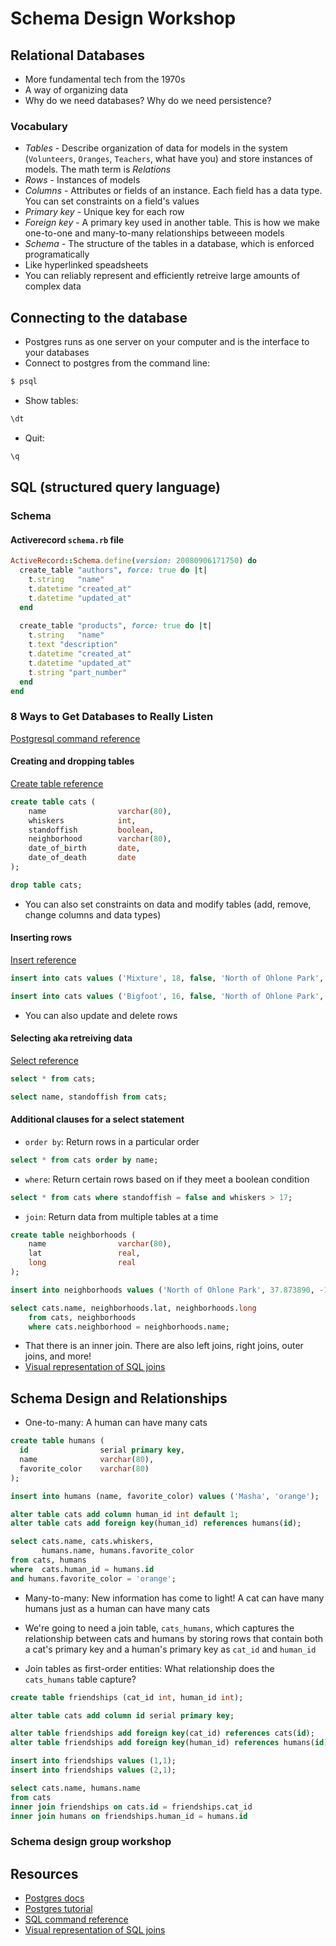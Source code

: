 # Schema Design Workshop

## Relational Databases
- More fundamental tech from the 1970s
- A way of organizing data
- Why do we need databases?  Why do we need persistence?

### Vocabulary
- *Tables* - Describe organization of data for models in the system (`Volunteers`, `Oranges`, `Teachers`, what have you) and store instances of models.  The math term is *Relations*
- *Rows* - Instances of models
- *Columns* - Attributes or fields of an instance.  Each field has a data type.  You can set constraints on a field's values
- *Primary key* - Unique key for each row
- *Foreign key* - A primary key used in another table.  This is how we make one-to-one and many-to-many relationships betweeen models
- *Schema* - The structure of the tables in a database, which is enforced programatically
- Like hyperlinked speadsheets
- You can reliably represent and efficiently retreive large amounts of complex data

## Connecting to the database
- Postgres runs as one server on your computer and is the interface to your databases
- Connect to postgres from the command line:
```bash
$ psql
```
- Show tables:
```sql
\dt
```
- Quit:
```sql
\q
```

## SQL (structured query language)

### Schema

#### Activerecord `schema.rb` file
```ruby
ActiveRecord::Schema.define(version: 20080906171750) do
  create_table "authors", force: true do |t|
    t.string   "name"
    t.datetime "created_at"
    t.datetime "updated_at"
  end
 
  create_table "products", force: true do |t|
    t.string   "name"
    t.text "description"
    t.datetime "created_at"
    t.datetime "updated_at"
    t.string "part_number"
  end
end
```

### 8 Ways to Get Databases to Really Listen
[Postgresql command reference](http://www.postgresql.org/docs/9.4/interactive/sql-commands.html)

#### Creating and dropping tables
[Create table reference](http://www.postgresql.org/docs/9.4/interactive/sql-createtable.html)

```sql
create table cats ( 
    name                varchar(80),
    whiskers            int,
    standoffish         boolean,
    neighborhood        varchar(80),
    date_of_birth       date,
    date_of_death       date
);
```

``` sql
drop table cats;
```

- You can also set constraints on data and modify tables (add, remove, change columns and data types)

#### Inserting rows
[Insert reference](http://www.postgresql.org/docs/9.4/interactive/sql-insert.html)

```sql
insert into cats values ('Mixture', 18, false, 'North of Ohlone Park', '2005-5-5', '2014-9-17');
```

```sql
insert into cats values ('Bigfoot', 16, false, 'North of Ohlone Park', '2010-3-27');
```

- You can also update and delete rows

#### Selecting aka retreiving data
[Select reference](http://www.postgresql.org/docs/9.4/interactive/sql-select.html)

```sql
select * from cats;
```

```sql
select name, standoffish from cats;
```

#### Additional clauses for a select statement
- `order by`: Return rows in a particular order

```sql
select * from cats order by name;
```

- `where`: Return certain rows based on if they meet a boolean condition

```sql
select * from cats where standoffish = false and whiskers > 17;
```

- `join`: Return data from multiple tables at a time

```sql
create table neighborhoods (
    name                varchar(80),
    lat                 real,
    long                real
);

insert into neighborhoods values ('North of Ohlone Park', 37.873890, -122.281152);

select cats.name, neighborhoods.lat, neighborhoods.long
    from cats, neighborhoods
    where cats.neighborhood = neighborhoods.name;
```

- That there is an inner join.  There are also left joins, right joins, outer joins, and more!
- [Visual representation of SQL joins](http://www.codeproject.com/Articles/33052/Visual-Representation-of-SQL-Joins)


## Schema Design and Relationships

- One-to-many: A human can have many cats 

```sql
create table humans (
  id                serial primary key,
  name              varchar(80),
  favorite_color    varchar(80)
);

insert into humans (name, favorite_color) values ('Masha', 'orange');

alter table cats add column human_id int default 1;
alter table cats add foreign key(human_id) references humans(id);

select cats.name, cats.whiskers,  
       humans.name, humans.favorite_color  
from cats, humans  
where  cats.human_id = humans.id
and humans.favorite_color = 'orange';
```

- Many-to-many: New information has come to light!  A cat can have many humans just as a human can have many cats

- We're going to need a join table, `cats_humans`, which captures the relationship between cats and humans by storing rows that contain both a cat's primary key and a human's primary key as `cat_id` and `human_id`
- Join tables as first-order entities: What relationship does the `cats_humans` table capture? 

```sql
create table friendships (cat_id int, human_id int);

alter table cats add column id serial primary key;

alter table friendships add foreign key(cat_id) references cats(id);
alter table friendships add foreign key(human_id) references humans(id);

insert into friendships values (1,1);
insert into friendships values (2,1);
```

```sql
select cats.name, humans.name
from cats
inner join friendships on cats.id = friendships.cat_id
inner join humans on friendships.human_id = humans.id
```

### Schema design group workshop


## Resources

- [Postgres docs](http://www.postgresql.org/docs/9.4/interactive/index.html)
- [Postgres tutorial](http://www.postgresql.org/docs/9.4/interactive/tutorial.html)
- [SQL command reference](http://www.postgresql.org/docs/9.4/interactive/sql-commands.html)
- [Visual representation of SQL joins](http://www.codeproject.com/Articles/33052/Visual-Representation-of-SQL-Joins)
